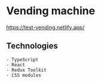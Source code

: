 # Vending machine

https://test-vending.netlify.app/

## Technologies

    - TypeScript
    - React
    - Redux Toolkit
    - CSS modules
